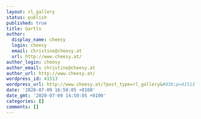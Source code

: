 ```yaml
---
layout: rl_gallery
status: publish
published: true
title: Gartln
author:
  display_name: cheesy
  login: cheesy
  email: christine@cheesy.at
  url: http://www.cheesy.at/
author_login: cheesy
author_email: christine@cheesy.at
author_url: http://www.cheesy.at/
wordpress_id: 41513
wordpress_url: http://www.cheesy.at/?post_type=rl_gallery&#038;p=41513
date: '2020-07-09 16:50:05 +0100'
date_gmt: '2020-07-09 14:50:05 +0100'
categories: []
comments: []
---
```

